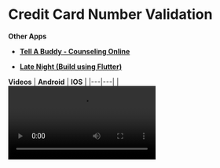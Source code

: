 # Credit Card Number Validation 
<strong>Other Apps</strong>
  - <p><strong><a href="https://play.google.com/store/apps/details?id=za.co.addcolour.tellabuddy">Tell A Buddy - Counseling Online</a></strong></p>
  - <p><strong><a href="https://play.google.com/store/apps/details?id=za.co.addcolour.late_night">Late Night (Build using Flutter)</a></strong></p>

<strong>Videos</strong>
| **Android** | **IOS** |
|---|---|
|<video src="" width="300"/>|<video src="" width="300"/>|
|  |  |
